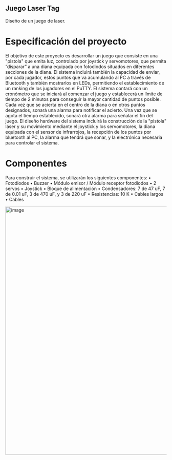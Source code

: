 ## Juego Laser Tag

Diseño de un juego de laser.

# Especificación del proyecto

El objetivo de este proyecto es desarrollar un juego que consiste en una "pistola" que
emita luz, controlado por joystick y servomotores, que permita “disparar” a una diana
equipada con fotodiodos situados en diferentes secciones de la diana. El sistema
incluirá también la capacidad de enviar, por cada jugador, estos puntos que va
acumulando al PC a través de Bluetooth y también mostrarlos en LEDs, permitiendo
el establecimiento de un ranking de los jugadores en el PuTTY.
El sistema contará con un cronómetro que se iniciará al comenzar el juego y
establecerá un límite de tiempo de 2 minutos para conseguir la mayor cantidad de
puntos posible. Cada vez que se acierta en el centro de la diana o en otros puntos
designados, sonará una alarma para notificar el acierto. Una vez que se agota el
tiempo establecido, sonará otra alarma para señalar el fin del juego.
El diseño hardware del sistema incluirá la construcción de la "pistola" láser y su
movimiento mediante el joystick y los servomotores, la diana equipada con el sensor
de infrarrojos, la recepción de los puntos por bluetooth al PC, la alarma que tendrá
que sonar, y la electrónica necesaria para controlar el sistema.

# Componentes

Para construir el sistema, se utilizarán los siguientes componentes:
• Fotodiodos
• Buzzer
• Módulo emisor / Módulo receptor fotodiodos
• 2 servos
• Joystick
• Bloque de alimentación
• Condensadores: 7 de 47 uF, 7 de 0.01 uF, 3 de 470 uF, y 3 de 220 uF
• Resistencias: 10 K
• Cables largos
• Cables


<img width="775" alt="image" src="https://github.com/user-attachments/assets/79307e6f-fb5f-4fdf-aec9-5e2a34347d42" />
